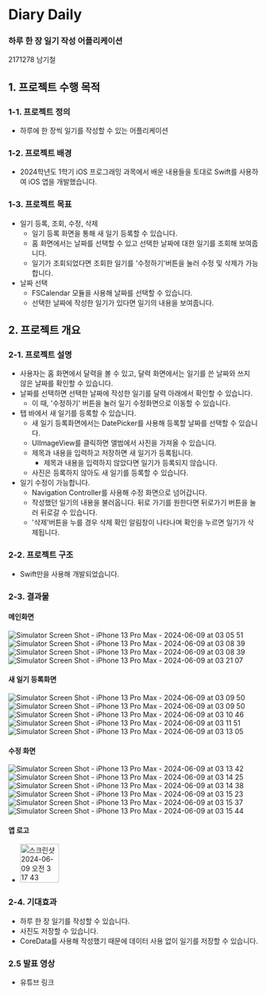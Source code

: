 # Diary Daily
### 하루 한 장 일기 작성 어플리케이션
2171278 남기철

## 1. 프로젝트 수행 목적
### 1-1. 프로젝트 정의
- 하루에 한 장씩 일기를 작성할 수 있는 어플리케이션

### 1-2. 프로젝트 배경
- 2024학년도 1학기 iOS 프로그래밍 과목에서 배운 내용들을 토대로 Swift를 사용하여 iOS 앱을 개발했습니다.

### 1-3. 프로젝트 목표
- 일기 등록, 조회, 수정, 삭제
  - 일기 등록 화면을 통해 새 일기 등록할 수 있습니다.
  - 홈 화면에서는 날짜를 선택할 수 있고 선택한 날짜에 대한 일기를 조회해 보여줍니다.
  - 일기가 조회되었다면 조회한 일기를 '수정하기'버튼을 눌러 수정 및 삭제가 가능합니다.
- 날짜 선택
  - FSCalendar 모듈을 사용해 날짜를 선택할 수 있습니다.
  - 선택한 날짜에 작성한 일기가 있다면 일기의 내용을 보여줍니다.

## 2. 프로젝트 개요
### 2-1. 프로젝트 설명
- 사용자는 홈 화면에서 달력을 볼 수 있고, 달력 화면에서는 일기를 쓴 날짜와 쓰지 않은 날짜를 확인할 수 있습니다.
- 날짜를 선택하면 선택한 날짜에 작성한 일기를 달력 아래에서 확인할 수 있습니다.
  - 이 때, '수정하기' 버튼을 눌러 일기 수정화면으로 이동할 수 있습니다.
- 탭 바에서 새 일기를 등록할 수 있습니다.
  - 새 일기 등록화면에서는 DatePicker를 사용해 등록할 날짜를 선택할 수 있습니다.
  - UIImageView를 클릭하면 앨범에서 사진을 가져올 수 있습니다.
  - 제목과 내용을 입력하고 저장하면 새 일기가 등록됩니다.
    - 제목과 내용을 입력하지 않았다면 일기가 등록되지 않습니다.
  - 사진은 등록하지 않아도 새 일기를 등록할 수 있습니다.
- 일기 수정이 가능합니다.
  - Navigation Controller를 사용해 수정 화면으로 넘어갑니다.
  - 작성했던 일기의 내용을 불러옵니다. 뒤로 가기를 원한다면 뒤로가기 버튼을 눌러 뒤로갈 수 있습니다.
  - '삭제'버튼을 누를 경우 삭제 확인 알림창이 나타나며 확인을 누르면 일기가 삭제됩니다.
 
### 2-2. 프로젝트 구조
- Swift만을 사용해 개발되었습니다.

### 2-3. 결과물
#### 메인화면
  ![Simulator Screen Shot - iPhone 13 Pro Max - 2024-06-09 at 03 05 51](https://github.com/GiCheols/DiaryDaily/assets/94215392/e0a110e2-6453-4a7d-9e58-ff03c79a4f29)
  ![Simulator Screen Shot - iPhone 13 Pro Max - 2024-06-09 at 03 08 39](https://github.com/GiCheols/DiaryDaily/assets/94215392/fac87218-b6fa-42f0-93d8-e413b47b4323)
  ![Simulator Screen Shot - iPhone 13 Pro Max - 2024-06-09 at 03 08 39](https://github.com/GiCheols/DiaryDaily/assets/94215392/792ad529-bf5a-429d-8a4a-1bd5a590c3d7)
  ![Simulator Screen Shot - iPhone 13 Pro Max - 2024-06-09 at 03 21 07](https://github.com/GiCheols/DiaryDaily/assets/94215392/f6474586-7d1d-413a-afb9-664102875998)

#### 새 일기 등록화면
  ![Simulator Screen Shot - iPhone 13 Pro Max - 2024-06-09 at 03 09 50](https://github.com/GiCheols/DiaryDaily/assets/94215392/8b702c2f-ef65-416e-8c62-3a9772289b18)
  ![Simulator Screen Shot - iPhone 13 Pro Max - 2024-06-09 at 03 09 50](https://github.com/GiCheols/DiaryDaily/assets/94215392/3c71bd7e-6f24-4e79-9925-fe6f031c8d00)
  ![Simulator Screen Shot - iPhone 13 Pro Max - 2024-06-09 at 03 10 46](https://github.com/GiCheols/DiaryDaily/assets/94215392/6016a371-b641-4e50-b75d-e7427245aea6)
  ![Simulator Screen Shot - iPhone 13 Pro Max - 2024-06-09 at 03 11 51](https://github.com/GiCheols/DiaryDaily/assets/94215392/3900e0d0-cee0-4366-af99-49dfe8b3b021)
  ![Simulator Screen Shot - iPhone 13 Pro Max - 2024-06-09 at 03 13 05](https://github.com/GiCheols/DiaryDaily/assets/94215392/c0cc318e-95e0-46b2-8b1e-0baf0ae49cfe)
#### 수정 화면
  ![Simulator Screen Shot - iPhone 13 Pro Max - 2024-06-09 at 03 13 42](https://github.com/GiCheols/DiaryDaily/assets/94215392/bb209b51-f44a-429e-8f42-46dd75683b9b)
  ![Simulator Screen Shot - iPhone 13 Pro Max - 2024-06-09 at 03 14 25](https://github.com/GiCheols/DiaryDaily/assets/94215392/60275a69-979f-4add-9cb9-a5a9519e6566)
  ![Simulator Screen Shot - iPhone 13 Pro Max - 2024-06-09 at 03 14 38](https://github.com/GiCheols/DiaryDaily/assets/94215392/c39ee184-119f-4f9f-8fbf-ce6fbc03fc8a)
  ![Simulator Screen Shot - iPhone 13 Pro Max - 2024-06-09 at 03 15 23](https://github.com/GiCheols/DiaryDaily/assets/94215392/5ca7e5f0-fe57-4c33-ac2a-9a1cea274edf)
  ![Simulator Screen Shot - iPhone 13 Pro Max - 2024-06-09 at 03 15 37](https://github.com/GiCheols/DiaryDaily/assets/94215392/45409a6e-9e3f-40fe-8465-881a96697171)
  ![Simulator Screen Shot - iPhone 13 Pro Max - 2024-06-09 at 03 15 44](https://github.com/GiCheols/DiaryDaily/assets/94215392/a420647f-9d5f-403b-ba7e-ae9002464a5d)
#### 앱 로고
  - <img width="78" alt="스크린샷 2024-06-09 오전 3 17 43" src="https://github.com/GiCheols/DiaryDaily/assets/94215392/9686ff1d-6603-43fc-a3b0-03fcd679029d">

### 2-4. 기대효과
- 하루 한 장 일기를 작성할 수 있습니다.
- 사진도 저장할 수 있습니다.
- CoreData를 사용해 작성했기 때문에 데이터 사용 없이 일기를 저장할 수 있습니다.

### 2.5 발표 영상
- 유튜브 링크
